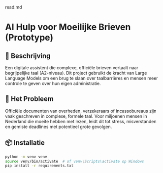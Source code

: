 read.md
# AI Hulp voor Moeilijke Brieven (Prototype)

## 🧠 Beschrijving
Een digitale assistent die complexe, officiële brieven vertaalt naar begrijpelijke taal (A2-niveau). 
Dit project gebruikt de kracht van Large Language Models om een brug te slaan over taalbarrières en mensen meer controle te geven over hun eigen administratie.

## 🎯 Het Probleem 
Officiële documenten van overheden, verzekeraars of incassobureaus zijn vaak geschreven in complexe, formele taal. Voor miljoenen mensen in Nederland die moeite hebben met lezen, leidt dit tot stress, misverstanden en gemiste deadlines met potentieel grote gevolgen.


## 📦 Installatie
```bash
python -m venv venv
source venv/bin/activate  # of venv\Scripts\activate op Windows
pip install -r requirements.txt
